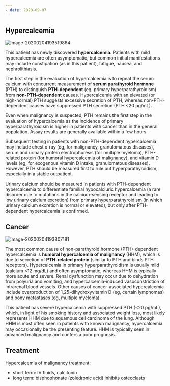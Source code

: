 ```yaml
---
- date: 2020-09-07
---
```


## Hypercalcemia

<!-- hypercalcemia workup -->

![image-20200204193519864](https://photos.thisispiggy.com/file/wikiFiles/image-20200204193519864.png)

This patient has newly discovered **hypercalcemia**.  Patients with mild hypercalcemia are often asymptomatic, but common  initial manifestations may include constipation (as in this patient),  fatigue, nausea, and nephrolithiasis.

The first step in the evaluation of hypercalcemia is to repeat the serum calcium with concurrent measurement of **serum parathyroid hormone** (PTH) to distinguish **PTH-dependent** (eg, primary hyperparathyroidism) from **non-PTH-dependent** causes. Hypercalcemia with an elevated (or high-normal) PTH suggests  excessive secretion of PTH, whereas non-PTH-dependent causes have  suppressed PTH secretion (PTH <20 pg/mL).

Even when malignancy is suspected, PTH remains the first step in the  evaluation of hypercalcemia as the incidence of primary  hyperparathyroidism is higher in patients with cancer than in the  general population. Assay results are generally available within a few  hours.

Subsequent testing in patients with non-PTH-dependent hypercalcemia may  include chest x-ray (eg, for malignancy, granulomatous diseases), serum  and urinary protein electrophoresis (for multiple myeloma), PTH-related  protein (for humoral hypercalcemia of malignancy), and vitamin D levels  (eg, for exogenous vitamin D intake, granulomatous diseases). However,  PTH should be measured first to rule out hyperparathyroidism, especially in a stable outpatient.

Urinary calcium should be measured in patients with PTH-dependent  hypercalcemia to differentiate familial hypocalciuric hypercalcemia (a  rare disorder due to mutations in the calcium-sensing receptor and  leading to low urinary calcium excretion) from primary  hyperparathyroidism (in which urinary calcium excretion is normal or  elevated), but only after PTH-dependent hypercalcemia is confirmed.

## Cancer

<!-- hypercalcemia of malignancy causes, mechanism, labs -->

![image-20200204193807181](https://photos.thisispiggy.com/file/wikiFiles/image-20200204193807181.png)

The most common cause of non-parathyroid hormone (PTH)-dependent hypercalcemia is **humoral hypercalcemia of malignancy** (HHM), which is due to secretion of **PTH-related protein** (similar to PTH and binds PTH receptors). Hypercalcemia in primary  hyperparathyroidism is usually mild (calcium <12 mg/dL) and often  asymptomatic, whereas HHM is typically more acute and severe. Renal  dysfunction may occur due to dehydration from polyuria and vomiting, and hypercalcemia-induced vasoconstriction of intrarenal blood vessels.  Other causes of cancer-associated hypercalcemia include overproduction  of 1,25-dihydroxyvitamin D (eg, certain lymphomas) and bony metastases  (eg, multiple myeloma).

This patient has severe  hypercalcemia with suppressed PTH (<20 pg/mL), which, in light of his smoking history and associated weight loss, most likely represents HHM  due to squamous cell carcinoma of the lung. Although HHM is most often  seen in patients with known malignancy, hypercalcemia may occasionally  be the presenting feature. HHM is typically seen in advanced malignancy and confers a poor prognosis.

## Treatment

Hypercalcemia of malignancy treatment:

- short term: IV fluids, calcitonin
- long term: bisphophonate (zoledronic acid) inhibits osteoclasts

